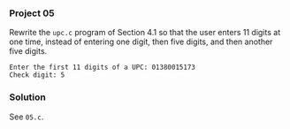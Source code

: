 ### Project 05

Rewrite the `upc.c` program of Section 4.1 so that the user enters 11 digits at
one time, instead of entering one digit, then five digits, and then another five
digits.

```
Enter the first 11 digits of a UPC: 01380015173
Check digit: 5
```

### Solution

See `05.c`.
